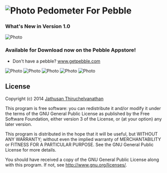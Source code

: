 
![Photo](http://i.imgur.com/reGVayQ.png) Pedometer For Pebble
=============================================================

### What's New in Version 1.0
![Photo](http://i.imgur.com/Z6CFtBU.png)

### Available for Download now on the Pebble Appstore!
* Don't have a pebble? www.getpebble.com

![Photo](http://i.imgur.com/IXpNO5c.png)  ![Photo](http://i.imgur.com/CHJk8uF.png)  ![Photo](http://i.imgur.com/xMoq23y.png)  ![Photo](http://i.imgur.com/ruZixLM.png)  ![Photo](http://i.imgur.com/who9sBp.png)


## License
Copyright (c) 2014 [Jathusan Thiruchelvanathan](http://www.twitter.com/jathusanT)

This program is free software: you can redistribute it and/or modify
it under the terms of the GNU General Public License as published by
the Free Software Foundation, either version 3 of the License, or
(at your option) any later version.

This program is distributed in the hope that it will be useful,
but WITHOUT ANY WARRANTY; without even the implied warranty of
MERCHANTABILITY or FITNESS FOR A PARTICULAR PURPOSE.  See the
GNU General Public License for more details.

You should have received a copy of the GNU General Public License
along with this program.  If not, see <http://www.gnu.org/licenses/>.
